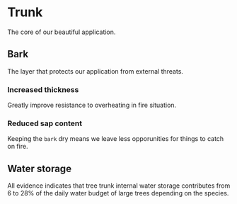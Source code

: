 # Trunk

The core of our beautiful application.

## Bark

The layer that protects our application from external threats.

### Increased thickness

Greatly improve resistance to overheating in fire situation.

### Reduced sap content

Keeping the `bark` dry means we leave less opporunities for things to catch on fire.

## Water storage

All evidence indicates that tree trunk internal water storage contributes from 6 to 28% of the daily water budget of large trees depending on the species.

